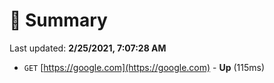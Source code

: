 # 📖 Summary
Last updated: **2/25/2021, 7:07:28 AM**

- `GET` [https://google.com](https://google.com) - **Up** (115ms)
